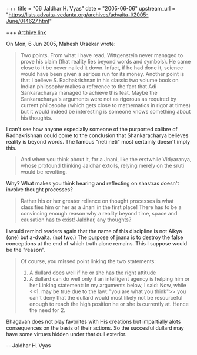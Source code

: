 +++
title = "06 Jaldhar H. Vyas"
date = "2005-06-06"
upstream_url = "https://lists.advaita-vedanta.org/archives/advaita-l/2005-June/014627.html"

+++
[Archive link](https://lists.advaita-vedanta.org/archives/advaita-l/2005-June/014627.html)

On Mon, 6 Jun 2005, Mahesh Ursekar wrote:

> Two points. From what I have read, Wittgenstein never managed to prove his
> claim (that reality lies beyond words and symbols). He came close to it be
> never nailed it down. Infact, if he had done it, science would have been
> given a serious run for its money. Another point is that I believe S.
> Radhakrishnan in his classic two volume book on Indian philosophy makes a
> reference to the fact that Adi Sankaracharya managed to achieve this feat.
> Maybe the Sankaracharya's arguments were not as rigorous as required by
> current philosophy (which gets close to mathematics in rigor at times) but
> it would indeed be interesting is someone knows something about his
> thoughts.

I can't see how anyone especially someone of the purported calibre of 
Radhakrishnan could come to the conclusion that Shankaracharya believes 
reality is beyond words.  The famous "neti neti" most certainly doesn't 
imply this.

> And when you think about it, for a Jnani, like the erstwhile Vidyaranya,
> whose profound thinking Jaldhar extolls, relying merely on the sruti would
> be revolting.

Why?  What makes you think hearing and reflecting on shastras doesn't 
involve thought processes?

> Rather his or her greater reliance on thought processes is
> what classifies him or her as a Jnani in the first place! There has to be a
> convincing enough reason why a reality beyond time, space and causation has
> to exist! Jaldhar, any thoughts?

I would remind readers again that the name of this discipline is not Aikya (one)
but a-dvaita. (not two.)  The purpose of jnana is to destroy the false 
conceptions at the end of which truth alone remains.  This I suppose would 
be the "reason".

> Of course, you missed point linking the two statements:
> 1. A dullard does well if he or she has the right attitude
> 2. A dullard can do well only if an intelligent agency is helping him or her
> Linking statement: In my arguments below, I said:
> Now, while <<1. may be true due to the law: "you are what you think">> you
> can't deny
> that the dullard would most likely not be resourceful enough to reach the
> high position he or she
> is currently at. Hence the need for 2.

Bhagavan does not play favorites with His creations but impartially alots 
consequences on the basis of their actions.  So the succesful dullard may 
have some virtues hidden under that dull exterior.

-- 
Jaldhar H. Vyas <jaldhar at braincells.com>

